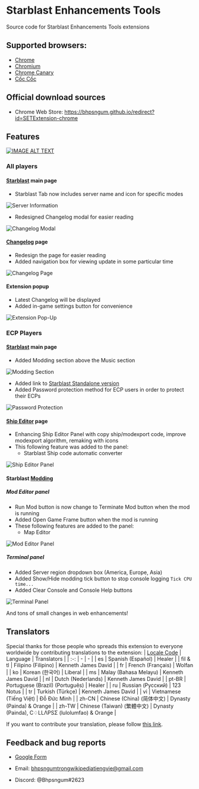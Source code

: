 # Starblast Enhancements Tools
Source code for Starblast Enhancements Tools extensions

## Supported browsers:

* [Chrome](https://www.google.com/chrome/)
* [Chromium](https://www.chromium.org/)
* [Chrome Canary](https://www.google.com/chrome/canary/)
* [Cốc Cốc](https://coccoc.com/en)

## Official download sources

* Chrome Web Store: https://bhpsngum.github.io/redirect?id=SETExtension-chrome

## Features
[![IMAGE ALT TEXT](http://img.youtube.com/vi/ptsPT5CF2MU/0.jpg)](http://www.youtube.com/watch?v=ptsPT5CF2MU "(Video) All SET Features")

### All players


#### [Starblast](https://starblast.io) main page

* Starblast Tab now includes server name and icon for specific modes

![Server Information](https://raw.githubusercontent.com/Bhpsngum/img-src/master/ServerInfo.png)

* Redesigned Changelog modal for easier reading

![Changelog Modal](https://raw.githubusercontent.com/Bhpsngum/img-src/master/Changelog.PNG)

#### [Changelog](https://starblast.io/changelog.txt) page

* Redesign the page for easier reading
* Added navigation box for viewing update in some particular time

![Changelog Page](https://raw.githubusercontent.com/Bhpsngum/img-src/master/ChangelogPage.PNG)

#### Extension popup

* Latest Changelog will be displayed
* Added in-game settings button for convenience

![Extension Pop-Up](https://raw.githubusercontent.com/Bhpsngum/img-src/master/ExtensionPopup.png)

### ECP Players

#### [Starblast](https://starblast.io) main page


* Added Modding section above the Music section

![Modding Section](https://raw.githubusercontent.com/Bhpsngum/img-src/master/ModdingSection.png)

* Added link to [Starblast Standalone version](https://dankdmitron.github.io)
* Added Password protection method for ECP users in order to protect their ECPs

![Password Protection](https://raw.githubusercontent.com/Bhpsngum/img-src/master/PasswordProtection.png)

#### [Ship Editor](https://starblast.io/shipeditor/) page

* Enhancing Ship Editor Panel with copy ship/modexport code, improve modexport algorithm, remaking with icons
* This following feature was added to the panel:
  * Starblast Ship code automatic converter

![Ship Editor Panel](https://raw.githubusercontent.com/Bhpsngum/img-src/master/ShipEditorPanel.PNG)

#### Starblast [Modding](https://starblast.io/modding.html)

##### Mod Editor panel
* Run Mod button is now change to Terminate Mod button when the mod is running
* Added Open Game Frame button when the mod is running
* These following features are added to the panel:
  * Map Editor

![Mod Editor Panel](https://raw.githubusercontent.com/Bhpsngum/img-src/master/ModEditorPanel.png)

##### Terminal panel

* Added Server region dropdown box (America, Europe, Asia)
* Added Show/Hide modding tick button to stop console logging `Tick CPU time...`
* Added Clear Console and Console Help buttons

![Terminal Panel](https://raw.githubusercontent.com/Bhpsngum/img-src/master/TerminalPanel.png)


And tons of small changes in web enhancements!
## Translators
Special thanks for those people who spreads this extension to everyone worldwide by contributing translations to the extension:
| [Locale Code](https://developer.chrome.com/docs/webstore/i18n/#choosing-locales-to-support) | Language | Translators |
| :-: | - | - |
| es | Spanish (Español) | Healer |
| fil & tl | Filipino (Filipino) | Kenneth James David |
| fr | French (Français) | Wolfan |
| ko | Korean (한국어) | Liberal |
| ms | Malay (Bahasa Melayu) | Kenneth James David |
| nl | Dutch (Nederlands) | Kenneth James David |
| pt-BR | Portuguese (Brazil) (Português) | Healer |
| ru | Russian (Русский) | 123 Notus |
| tr | Turkish (Türkçe) | Kenneth James David |
| vi | Vietnamese (Tiếng Việt) | Đỗ Đức Minh |
| zh-CN | Chinese (China) (简体中文) | Dynasty (Painda) & Orange |
| zh-TW | Chinese (Taiwan) (繁體中文) | Dynasty (Painda), C♢LLΛPSΣ (lulolumfao) & Orange |

If you want to contribute your translation, please follow [this link](https://bhpsngum.github.io/redirect?id=SET_Translate).
## Feedback and bug reports

* [Google Form](https://bhpsngum.github.io/redirect?id=SETFeedback)

* Email: [bhpsngumtrongwikipediatiengvie@gmail.com](https://mail.google.com/mail/u/0/?view=cm&fs=1&to=bhpsngumtrongwikipediatiengvie@gmail.com&tf=1)
* Discord: @Bhpsngum#2623
